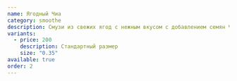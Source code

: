 ```yaml
---
name: Ягодный Чиа
category: smoothe
description: Смузи из свежих ягод с нежным вкусом с добавлением семян Чиа
variants:
  - price: 200
    description: Стандартный размер
    size: "0.35"
available: true
order: 2
---
```

